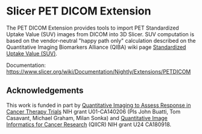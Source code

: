 Slicer PET DICOM Extension
=====================================
The PET DICOM Extension provides tools to import PET Standardized Uptake Value (SUV) images from DICOM into 3D Slicer. SUV computation is based on the vendor-neutral "happy path only" calculation described on the Quantitative Imaging Biomarkers Alliance (QIBA) wiki page [Standardized Uptake Value (SUV)][].

Documentation: https://www.slicer.org/wiki/Documentation/Nightly/Extensions/PETDICOM

Acknowledgements
--------

This work is funded in part by [Quantitative Imaging to Assess Response in Cancer Therapy Trials][] NIH grant U01-CA140206 (PIs John Buatti, Tom Casavant, Michael Graham, Milan Sonka) and [Quantitative Image Informatics for Cancer Research][] (QIICR) NIH grant U24 CA180918.

[Standardized Uptake Value (SUV)]:http://qibawiki.rsna.org/index.php/Standardized_Uptake_Value_(SUV)
[Quantitative Imaging to Assess Response in Cancer Therapy Trials]: http://imaging.cancer.gov/programsandresources/specializedinitiatives/qin/iowa
[Quantitative Image Informatics for Cancer Research]: http://qiicr.org
